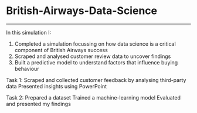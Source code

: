 # British-Airways-Data-Science
-------------------------------------------------------
In this simulation I:
1. Completed a simulation focussing on how data science is a critical component of British Airways success
2. Scraped and analysed customer review data to uncover findings
3. Built a predictive model to understand factors that influence buying behaviour

Task 1: 
Scraped and collected customer feedback by analysing third-party data
Presented insights using PowerPoint

Task 2:
Prepared a dataset
Trained a machine-learning model
Evaluated and presented my findings
